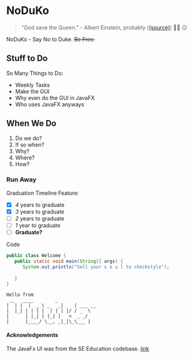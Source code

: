 # NoDuKo

> "God save the Queen." - Albert Einstein, probably ([(source)](https://www.google.com)) 👀👀 😉

NoDuKo - Say No to Duke. ~~Be Free.~~

## Stuff to Do

So Many Things to Do:
+ Weekly Tasks
+ Make the GUI
+ Why even do the GUI in JavaFX
+ Who uses JavaFX anyways

## When We Do
1. Do we do?
2. If so when?
3. Why?
4. Where?
5. How?

### Run Away

Graduation Timeline Feature:
- [x] *4* years to graduate
- [x] *3* years to graduate
- [ ] *2* years to graduate
- [ ] *1* year to graduate
- [ ] **Graduate?**

Code 

```java
public class Welcome {
   public static void main(String[] args) {
      System.out.println("Sell your s o u l to checkstyle");
      
   }
}

```


   ```
   Hello from
    __   ____        _        
   |  | |  |  _ \ _   _|    | ___ __ 
   |  |_| | | | |  | | | |/ / _  \
   |      | |_| | |_| |   <  _ _/
   |      |____/ \__, _|_|\_\___ |
   ```
#### Acknowledgements
The JavaFx UI was from the SE Education codebase. [link](https://se-education.org/guides/tutorials/javaFx.html)